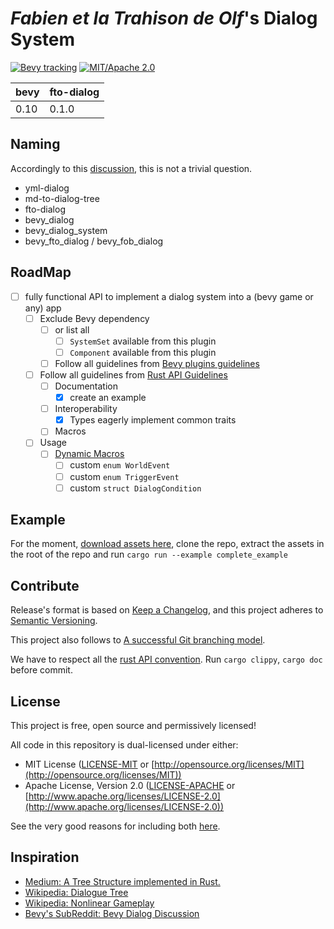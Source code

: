 # *Fabien et la Trahison de Olf*'s Dialog System

<!-- [![Bevy tracking](https://img.shields.io/badge/Bevy%20tracking-released%20version-lightblue)](https://github.com/bevyengine/bevy/blob/main/docs/plugins_guidelines.md#main-branch-tracking) -->
<!-- [![v0.1.0](https://img.shields.io/badge/v0.1.0-gray?style=flat&logo=github&logoColor=181717&link=https://github.com/Fabinistere/bevy_turn-based_combat/releases/tag/v0.1.0)](https://github.com/Fabinistere/bevy_turn-based_combat/releases/tag/v0.1.0) -->
[![Bevy tracking](https://img.shields.io/badge/Bevy%20tracking-0.10-lightblue)](https://github.com/bevyengine/bevy/blob/main/docs/plugins_guidelines.md#main-branch-tracking)
[![MIT/Apache 2.0](https://img.shields.io/badge/license-MIT%2FApache-blue.svg)](https://github.com/fabinistere/bevy_turn-based_combat#license)

| bevy | fto-dialog |
|------|------------|
| 0.10 | 0.1.0      |

## Naming

Accordingly to this [discussion](https://github.com/bevyengine/bevy/discussions/1202),
this is not a trivial question.

- yml-dialog
- md-to-dialog-tree
- fto-dialog
- bevy_dialog
- bevy_dialog_system
- bevy_fto_dialog / bevy_fob_dialog

## RoadMap

- [ ] fully functional API to implement a dialog system into a (bevy game or any) app
  - [ ] Exclude Bevy dependency
    - [ ] or list all
      - [ ] `SystemSet` available from this plugin
      - [ ] `Component` available from this plugin
    - [ ] Follow all guidelines from [Bevy plugins guidelines](https://github.com/bevyengine/bevy/blob/main/docs/plugins_guidelines.md)
  - [ ] Follow all guidelines from [Rust API Guidelines](https://rust-lang.github.io/api-guidelines/checklist.html)
    - [ ] Documentation
      - [x] create an example
    - [ ] Interoperability
      - [x] Types eagerly implement common traits
    - [ ] Macros
  - [ ] Usage
    - [ ] [Dynamic Macros](https://stackoverflow.com/a/63849405)
      - [ ] custom `enum WorldEvent`
      - [ ] custom `enum TriggerEvent`
      - [ ] custom `struct DialogCondition`

## Example

For the moment, [download assets here](https://cloud.disroot.org/s/NtTonGcxpeyjkwp), clone the repo, extract the assets in the root of the repo and run `cargo run --example complete_example`

## Contribute

Release's format is based on [Keep a Changelog](https://keepachangelog.com/en/1.0.0/),
and this project adheres to [Semantic Versioning](https://semver.org/spec/v2.0.0.html).

This project also follows to [A successful Git branching model](https://nvie.com/posts/a-successful-git-branching-model/).

We have to respect all the [rust API convention](https://rust-lang.github.io/api-guidelines/checklist.html).
Run `cargo clippy`, `cargo doc` before commit.

## License

This project is free, open source and permissively licensed!

All code in this repository is dual-licensed under either:

- MIT License ([LICENSE-MIT](LICENSE-MIT) or [http://opensource.org/licenses/MIT](http://opensource.org/licenses/MIT))
- Apache License, Version 2.0 ([LICENSE-APACHE](LICENSE-APACHE) or [http://www.apache.org/licenses/LICENSE-2.0](http://www.apache.org/licenses/LICENSE-2.0))

See the very good reasons for including both [here](https://github.com/bevyengine/bevy/issues/2373).

## Inspiration

- [Medium: A Tree Structure implemented in Rust.](https://applied-math-coding.medium.com/a-tree-structure-implemented-in-rust-8344783abd75)
- [Wikipedia: Dialogue Tree](https://en.wikipedia.org/wiki/Dialogue_tree#)
- [Wikipedia: Nonlinear Gameplay](https://en.wikipedia.org/wiki/Nonlinear_gameplay)
- [Bevy's SubReddit: Bevy Dialog Discussion](https://www.reddit.com/r/bevy/comments/wr22n5/ideas_on_the_basic_interface_for_a_dialogue_system/)
